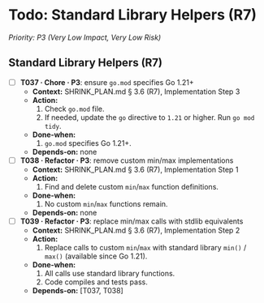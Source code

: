 # Todo: Standard Library Helpers (R7)

*Priority: P3 (Very Low Impact, Very Low Risk)*

## Standard Library Helpers (R7)
- [ ] **T037 · Chore · P3**: ensure `go.mod` specifies Go 1.21+
    - **Context:** SHRINK_PLAN.md § 3.6 (R7), Implementation Step 3
    - **Action:**
        1. Check `go.mod` file.
        2. If needed, update the `go` directive to `1.21` or higher. Run `go mod tidy`.
    - **Done‑when:**
        1. `go.mod` specifies Go 1.21+.
    - **Depends‑on:** none
- [ ] **T038 · Refactor · P3**: remove custom min/max implementations
    - **Context:** SHRINK_PLAN.md § 3.6 (R7), Implementation Step 1
    - **Action:**
        1. Find and delete custom `min`/`max` function definitions.
    - **Done‑when:**
        1. No custom `min`/`max` functions remain.
    - **Depends‑on:** none
- [ ] **T039 · Refactor · P3**: replace min/max calls with stdlib equivalents
    - **Context:** SHRINK_PLAN.md § 3.6 (R7), Implementation Step 2
    - **Action:**
        1. Replace calls to custom `min`/`max` with standard library `min()` / `max()` (available since Go 1.21).
    - **Done‑when:**
        1. All calls use standard library functions.
        2. Code compiles and tests pass.
    - **Depends‑on:** [T037, T038]
